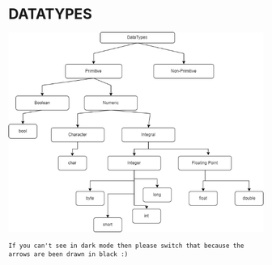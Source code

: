 # DATATYPES

![DataTypes](/Java%20Basics/DataTypes/images/DataTypes.png)

```If you can't see in dark mode then please switch that because the arrows are been drawn in black :)```